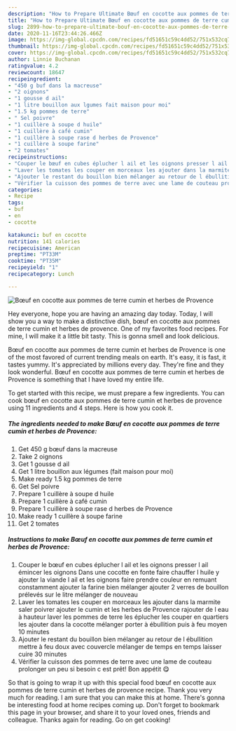 ```yaml
---
description: "How to Prepare Ultimate Bœuf en cocotte aux pommes de terre cumin et herbes de Provence"
title: "How to Prepare Ultimate Bœuf en cocotte aux pommes de terre cumin et herbes de Provence"
slug: 2899-how-to-prepare-ultimate-bouf-en-cocotte-aux-pommes-de-terre-cumin-et-herbes-de-provence
date: 2020-11-16T23:44:26.466Z
image: https://img-global.cpcdn.com/recipes/fd51651c59c4dd52/751x532cq70/boeuf-en-cocotte-aux-pommes-de-terre-cumin-et-herbes-de-provence-photo-principale-de-la-recette.jpg
thumbnail: https://img-global.cpcdn.com/recipes/fd51651c59c4dd52/751x532cq70/boeuf-en-cocotte-aux-pommes-de-terre-cumin-et-herbes-de-provence-photo-principale-de-la-recette.jpg
cover: https://img-global.cpcdn.com/recipes/fd51651c59c4dd52/751x532cq70/boeuf-en-cocotte-aux-pommes-de-terre-cumin-et-herbes-de-provence-photo-principale-de-la-recette.jpg
author: Linnie Buchanan
ratingvalue: 4.2
reviewcount: 18647
recipeingredient:
- "450 g buf dans la macreuse"
- "2 oignons"
- "1 gousse d ail"
- "1 litre bouillon aux lgumes fait maison pour moi"
- "1.5 kg pommes de terre"
- " Sel poivre"
- "1 cuillère à soupe d huile"
- "1 cuillère à café cumin"
- "1 cuillère à soupe rase d herbes de Provence"
- "1 cuillère à soupe farine"
- "2 tomates"
recipeinstructions:
- "Couper le bœuf en cubes éplucher l ail et les oignons presser l ail émincer les oignons Dans une cocotte en fonte faire chauffer l huile y ajouter la viande l ail et les oignons faire prendre couleur en remuant constamment ajouter la farine bien mélanger ajouter 2 verres de bouillon prélevés sur le litre mélanger de nouveau"
- "Laver les tomates les couper en morceaux les ajouter dans la marmite saler poivrer ajouter le cumin et les herbes de Provence rajouter de l eau à hauteur laver les pommes de terre les éplucher les couper en quartiers les ajouter dans la cocotte mélanger porter à ébullition puis à feu moyen 10 minutes"
- "Ajouter le restant du bouillon bien mélanger au retour de l ébullition mettre à feu doux avec couvercle mélanger de temps en temps laisser cuire 30 minutes"
- "Vérifier la cuisson des pommes de terre avec une lame de couteau prolonger un peu si besoin c est prêt! Bon appétit 😋"
categories:
- Recipe
tags:
- buf
- en
- cocotte

katakunci: buf en cocotte 
nutrition: 141 calories
recipecuisine: American
preptime: "PT33M"
cooktime: "PT35M"
recipeyield: "1"
recipecategory: Lunch

---
```



![Bœuf en cocotte aux pommes de terre cumin et herbes de Provence](https://img-global.cpcdn.com/recipes/fd51651c59c4dd52/751x532cq70/boeuf-en-cocotte-aux-pommes-de-terre-cumin-et-herbes-de-provence-photo-principale-de-la-recette.jpg)

Hey everyone, hope you are having an amazing day today. Today, I will show you a way to make a distinctive dish, bœuf en cocotte aux pommes de terre cumin et herbes de provence. One of my favorites food recipes. For mine, I will make it a little bit tasty. This is gonna smell and look delicious.

Bœuf en cocotte aux pommes de terre cumin et herbes de Provence is one of the most favored of current trending meals on earth. It's easy, it is fast, it tastes yummy. It's appreciated by millions every day. They're fine and they look wonderful. Bœuf en cocotte aux pommes de terre cumin et herbes de Provence is something that I have loved my entire life.




To get started with this recipe, we must prepare a few ingredients. You can cook bœuf en cocotte aux pommes de terre cumin et herbes de provence using 11 ingredients and 4 steps. Here is how you cook it.

<!--inarticleads1-->

##### The ingredients needed to make Bœuf en cocotte aux pommes de terre cumin et herbes de Provence:

1. Get 450 g bœuf dans la macreuse
1. Take 2 oignons
1. Get 1 gousse d ail
1. Get 1 litre bouillon aux légumes (fait maison pour moi)
1. Make ready 1.5 kg pommes de terre
1. Get  Sel poivre
1. Prepare 1 cuillère à soupe d huile
1. Prepare 1 cuillère à café cumin
1. Prepare 1 cuillère à soupe rase d herbes de Provence
1. Make ready 1 cuillère à soupe farine
1. Get 2 tomates




<!--inarticleads2-->

##### Instructions to make Bœuf en cocotte aux pommes de terre cumin et herbes de Provence:

1. Couper le bœuf en cubes éplucher l ail et les oignons presser l ail émincer les oignons Dans une cocotte en fonte faire chauffer l huile y ajouter la viande l ail et les oignons faire prendre couleur en remuant constamment ajouter la farine bien mélanger ajouter 2 verres de bouillon prélevés sur le litre mélanger de nouveau
1. Laver les tomates les couper en morceaux les ajouter dans la marmite saler poivrer ajouter le cumin et les herbes de Provence rajouter de l eau à hauteur laver les pommes de terre les éplucher les couper en quartiers les ajouter dans la cocotte mélanger porter à ébullition puis à feu moyen 10 minutes
1. Ajouter le restant du bouillon bien mélanger au retour de l ébullition mettre à feu doux avec couvercle mélanger de temps en temps laisser cuire 30 minutes
1. Vérifier la cuisson des pommes de terre avec une lame de couteau prolonger un peu si besoin c est prêt! Bon appétit 😋




So that is going to wrap it up with this special food bœuf en cocotte aux pommes de terre cumin et herbes de provence recipe. Thank you very much for reading. I am sure that you can make this at home. There's gonna be interesting food at home recipes coming up. Don't forget to bookmark this page in your browser, and share it to your loved ones, friends and colleague. Thanks again for reading. Go on get cooking!
